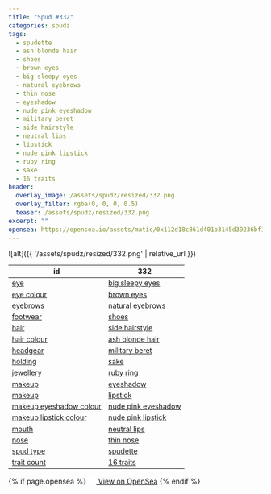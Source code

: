 ```yaml
---
title: "Spud #332"
categories: spudz
tags:
  - spudette
  - ash blonde hair
  - shoes
  - brown eyes
  - big sleepy eyes
  - natural eyebrows
  - thin nose
  - eyeshadow
  - nude pink eyeshadow
  - military beret
  - side hairstyle
  - neutral lips
  - lipstick
  - nude pink lipstick
  - ruby ring
  - sake
  - 16 traits
header:
  overlay_image: /assets/spudz/resized/332.png
  overlay_filter: rgba(0, 0, 0, 0.5)
  teaser: /assets/spudz/resized/332.png
excerpt: ""
opensea: https://opensea.io/assets/matic/0x112d18c861d401b3145d39236bf149f01e18beed/332
---
```

![alt]({{ '/assets/spudz/resized/332.png' | relative_url }})

| id | 332 |
|-|-|
| <a href="/traits/eye/#trait-type">eye</a> | <a href="/traits/eye/big-sleepy-eyes/1/#trait">big sleepy eyes</a> |
| <a href="/traits/eye-colour/#trait-type">eye colour</a> | <a href="/traits/eye-colour/brown-eyes/1/#trait">brown eyes</a> |
| <a href="/traits/eyebrows/#trait-type">eyebrows</a> | <a href="/traits/eyebrows/natural-eyebrows/1/#trait">natural eyebrows</a> |
| <a href="/traits/footwear/#trait-type">footwear</a> | <a href="/traits/footwear/shoes/1/#trait">shoes</a> |
| <a href="/traits/hair/#trait-type">hair</a> | <a href="/traits/hair/side-hairstyle/1/#trait">side hairstyle</a> |
| <a href="/traits/hair-colour/#trait-type">hair colour</a> | <a href="/traits/hair-colour/ash-blonde-hair/1/#trait">ash blonde hair</a> |
| <a href="/traits/headgear/#trait-type">headgear</a> | <a href="/traits/headgear/military-beret/1/#trait">military beret</a> |
| <a href="/traits/holding/#trait-type">holding</a> | <a href="/traits/holding/sake/1/#trait">sake</a> |
| <a href="/traits/jewellery/#trait-type">jewellery</a> | <a href="/traits/jewellery/ruby-ring/1/#trait">ruby ring</a> |
| <a href="/traits/makeup/#trait-type">makeup</a> | <a href="/traits/makeup/eyeshadow/1/#trait">eyeshadow</a> |
| <a href="/traits/makeup/#trait-type">makeup</a> | <a href="/traits/makeup/lipstick/1/#trait">lipstick</a> |
| <a href="/traits/makeup-eyeshadow-colour/#trait-type">makeup eyeshadow colour</a> | <a href="/traits/makeup-eyeshadow-colour/nude-pink-eyeshadow/1/#trait">nude pink eyeshadow</a> |
| <a href="/traits/makeup-lipstick-colour/#trait-type">makeup lipstick colour</a> | <a href="/traits/makeup-lipstick-colour/nude-pink-lipstick/1/#trait">nude pink lipstick</a> |
| <a href="/traits/mouth/#trait-type">mouth</a> | <a href="/traits/mouth/neutral-lips/1/#trait">neutral lips</a> |
| <a href="/traits/nose/#trait-type">nose</a> | <a href="/traits/nose/thin-nose/1/#trait">thin nose</a> |
| <a href="/traits/spud-type/#trait-type">spud type</a> | <a href="/traits/spud-type/spudette/1/#trait">spudette</a> |
| <a href="/traits/trait-count/#trait-type">trait count</a> | <a href="/traits/trait-count/16-traits/1/#trait">16 traits</a> |

{% if page.opensea %}
<a href="{{page.opensea}}" class="btn btn--info" onclick="window.open(this.href, '_blank'); return false;"><img src="/assets/images/opensea.svg" width="16px"><span>  View on OpenSea</span></a>
{% endif %}

